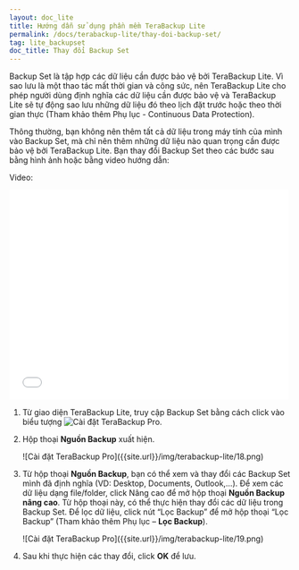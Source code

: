 ```yaml
---
layout: doc_lite
title: Hướng dẫn sử dụng phần mềm TeraBackup Lite
permalink: /docs/terabackup-lite/thay-doi-backup-set/
tag: lite_backupset
doc_title: Thay đổi Backup Set
---
```


Backup Set là tập hợp các dữ liệu cần được bảo vệ bởi  TeraBackup Lite. Vì sao lưu là một thao tác mất thời gian và công sức, nên TeraBackup Lite cho phép người dùng định nghĩa các dữ liệu cần được bảo vệ và TeraBackup Lite sẽ tự động sao lưu những dữ liệu đó theo lịch đặt trước hoặc theo thời gian thực (Tham khảo thêm Phụ lục - Continuous Data Protection). 

Thông thường, bạn không nên thêm tất cả dữ liệu trong máy tính của mình vào Backup Set, mà chỉ nên thêm những dữ liệu nào quan trọng cần được bảo vệ bởi  TeraBackup Lite. Bạn thay đổi Backup Set theo các bước sau bằng hình ảnh hoặc bằng video hướng dẫn:

Video:

<div class="row">
<div class="col-md-2"></div>
<div class="col-md-8">
<div class="embed-responsive embed-responsive-16by9">
<iframe width="500" height="375" src="//www.youtube.com/embed/VDi_N-haagw" frameborder="0" allowfullscreen></iframe>	
</div>
</div>
<div class="col-md-2"></div>
</div>

1. Từ giao diện TeraBackup Lite, truy cập Backup Set bằng cách click vào biểu tượng  ![Cài đặt TeraBackup Pro]({{site.url}}/img/terabackup-lite/17-1.png).  
2. Hộp thoại **Nguồn Backup** xuất hiện.  
 
    <div class="img-responsive center" markdown="1">
    ![Cài đặt TeraBackup Pro]({{site.url}}/img/terabackup-lite/18.png)
    </div>
    
3. Từ hộp thoại **Nguồn Backup**, bạn có thể xem và thay đổi các Backup Set mình đã định nghĩa (VD: Desktop, Documents, Outlook,…). Để xem các dữ liệu dạng file/folder, click Nâng cao để mở hộp thoại **Nguồn Backup nâng cao**. Từ hộp thoại này, có thể thực hiện thay đổi các dữ liệu trong Backup Set. Để lọc dữ liệu, click nút “Lọc Backup” để mở hộp thoại “Lọc Backup” (Tham khảo thêm Phụ lục – **Lọc Backup**).  
  
    <div class="img-responsive center" markdown="1">
    ![Cài đặt TeraBackup Pro]({{site.url}}/img/terabackup-lite/19.png)
    </div>
      
4. Sau khi thực hiện các thay đổi, click **OK** để lưu. 
